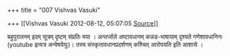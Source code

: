 +++
title = "007 Vishvas Vasuki"

+++
[[Vishvas Vasuki	2012-08-12, 05:07:05 [Source](https://groups.google.com/g/samskrita/c/k3jAyb_UslA)]]



बहुपुरातनम् इदम् सूत्रम् दृष्टम् संप्रतिः मया । अन्तर्जाले अष्टावधानम् कन्नड-भाषायाम् दृश्यते गणेशावधानिनः (youtube इत्यत्र अन्वेषयेयुः)। तस्य संस्कृतावधानप्रदर्शणम् कश्चित् आरोपयति इति आशासे ।  

